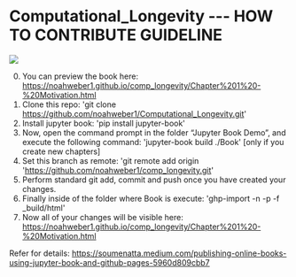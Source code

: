 # Computational_Longevity --- HOW TO CONTRIBUTE GUIDELINE

![](https://www.genengnews.com/wp-content/uploads/2019/07/205397_web.jpg)


0. You can preview the book here: https://noahweber1.github.io/comp_longevity/Chapter%201%20-%20Motivation.html
1. Clone this repo: 'git clone https://github.com/noahweber1/Computational_Longevity.git'
2. Install jupyter book: 'pip install jupyter-book' 
3. Now, open the command prompt in the folder “Jupyter Book Demo”, and execute the following command: 'jupyter-book build ./Book' [only if you create new chapters]
4. Set this branch as remote: 'git remote add origin 'https://github.com/noahweber1/comp_longevity.git'
5. Perform standard git add, commit and push once you have created your changes.
6. Finally inside of the folder where Book is execute: 'ghp-import -n -p -f _build/html'
7. Now all of your changes will be visible here:  https://noahweber1.github.io/comp_longevity/Chapter%201%20-%20Motivation.html

Refer for details: https://soumenatta.medium.com/publishing-online-books-using-jupyter-book-and-github-pages-5960d809cbb7
